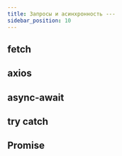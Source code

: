 ```yaml
---
title: Запросы и асинхронность ---
sidebar_position: 10
---
```


## fetch 

## axios

## async-await

## try catch

## Promise
